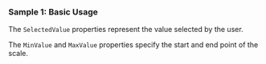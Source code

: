 ### Sample 1: Basic Usage

The `SelectedValue` properties represent the value selected by the user.

The `MinValue` and `MaxValue` properties specify the start and end point of the scale.
